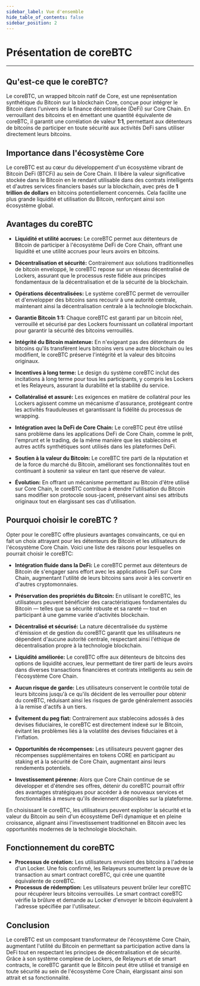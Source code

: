 ```yaml
---
sidebar_label: Vue d'ensemble
hide_table_of_contents: false
sidebar_position: 2
---
```


# Présentation de coreBTC

---

## Qu'est-ce que le coreBTC?

Le coreBTC, un wrapped bitcoin natif de Core, est une représentation synthétique du Bitcoin sur la blockchain Core, conçue pour intégrer le Bitcoin dans l'univers de la finance décentralisée (DeFi) sur Core Chain. En verrouillant des bitcoins et en émettant une quantité équivalente de coreBTC, il garantit une corrélation de valeur **1:1**, permettant aux détenteurs de bitcoins de participer en toute sécurité aux activités DeFi sans utiliser directement leurs bitcoins.

## Importance dans l'écosystème Core

Le coreBTC est au cœur du développement d'un écosystème vibrant de Bitcoin DeFi (BTCFi) au sein de Core Chain. Il libère la valeur significative stockée dans le Bitcoin en le rendant utilisable dans des contrats intelligents et d'autres services financiers basés sur la blockchain, avec près de **1 trillion de dollars** en bitcoins potentiellement concernés. Cela facilite une plus grande liquidité et utilisation du Bitcoin, renforçant ainsi son écosystème global.

## Avantages du coreBTC

- **Liquidité et utilité accrues:** Le coreBTC permet aux détenteurs de Bitcoin de participer à l'écosystème DeFi de Core Chain, offrant une liquidité et une utilité accrues pour leurs avoirs en bitcoins.

- **Décentralisation et sécurité:** Contrairement aux solutions traditionnelles de bitcoin enveloppé, le coreBTC repose sur un réseau décentralisé de Lockers, assurant que le processus reste fidèle aux principes fondamentaux de la décentralisation et de la sécurité de la blockchain.

- **Opérations décentralisées:** Le système coreBTC permet de verrouiller et d'envelopper des bitcoins sans recourir à une autorité centrale, maintenant ainsi la décentralisation centrale à la technologie blockchain.

- **Garantie Bitcoin 1:1:** Chaque coreBTC est garanti par un bitcoin réel, verrouillé et sécurisé par des Lockers fournissant un collatéral important pour garantir la sécurité des bitcoins verrouillés.

- **Intégrité du Bitcoin maintenue:** En n'exigeant pas des détenteurs de bitcoins qu'ils transfèrent leurs bitcoins vers une autre blockchain ou les modifient, le coreBTC préserve l'intégrité et la valeur des bitcoins originaux.

- **Incentives à long terme:** Le design du système coreBTC inclut des incitations à long terme pour tous les participants, y compris les Lockers et les Relayeurs, assurant la durabilité et la stabilité du service.

- **Collatéralisé et assuré:** Les exigences en matière de collatéral pour les Lockers agissent comme un mécanisme d'assurance, protégeant contre les activités frauduleuses et garantissant la fidélité du processus de wrapping.

- **Intégration avec la DeFi de Core Chain:** Le coreBTC peut être utilisé sans problème dans les applications DeFi de Core Chain, comme le prêt, l'emprunt et le trading, de la même manière que les stablecoins et autres actifs synthétiques sont utilisés dans les plateformes DeFi.

- **Soutien à la valeur du Bitcoin:** Le coreBTC tire parti de la réputation et de la force du marché du Bitcoin, améliorant ses fonctionnalités tout en continuant à soutenir sa valeur en tant que réserve de valeur.

- **Évolution:** En offrant un mécanisme permettant au Bitcoin d'être utilisé sur Core Chain, le coreBTC contribue à étendre l'utilisation du Bitcoin sans modifier son protocole sous-jacent, préservant ainsi ses attributs originaux tout en élargissant ses cas d'utilisation.

## Pourquoi choisir le coreBTC ?

Opter pour le coreBTC offre plusieurs avantages convaincants, ce qui en fait un choix attrayant pour les détenteurs de Bitcoin et les utilisateurs de l'écosystème Core Chain. Voici une liste des raisons pour lesquelles on pourrait choisir le coreBTC:

- **Intégration fluide dans la DeFi:** Le coreBTC permet aux détenteurs de Bitcoin de s'engager sans effort avec les applications DeFi sur Core Chain, augmentant l'utilité de leurs bitcoins sans avoir à les convertir en d'autres cryptomonnaies.

- **Préservation des propriétés du Bitcoin:** En utilisant le coreBTC, les utilisateurs peuvent bénéficier des caractéristiques fondamentales du Bitcoin — telles que sa sécurité robuste et sa rareté — tout en participant à une gamme variée d'activités blockchain.

- **Décentralisé et sécurisé:** La nature décentralisée du système d'émission et de gestion du coreBTC garantit que les utilisateurs ne dépendent d'aucune autorité centrale, respectant ainsi l'éthique de décentralisation propre à la technologie blockchain.

- **Liquidité améliorée:** Le coreBTC offre aux détenteurs de bitcoins des options de liquidité accrues, leur permettant de tirer parti de leurs avoirs dans diverses transactions financières et contrats intelligents au sein de l'écosystème Core Chain.

- **Aucun risque de garde:** Les utilisateurs conservent le contrôle total de leurs bitcoins jusqu'à ce qu'ils décident de les verrouiller pour obtenir du coreBTC, réduisant ainsi les risques de garde généralement associés à la remise d'actifs à un tiers.

- **Évitement du peg fiat:** Contrairement aux stablecoins adossés à des devises fiduciaires, le coreBTC est directement indexé sur le Bitcoin, évitant les problèmes liés à la volatilité des devises fiduciaires et à l'inflation.

- **Opportunités de récompenses:** Les utilisateurs peuvent gagner des récompenses supplémentaires en tokens CORE en participant au staking et à la sécurité de Core Chain, augmentant ainsi leurs rendements potentiels.

- **Investissement pérenne:** Alors que Core Chain continue de se développer et d'étendre ses offres, détenir du coreBTC pourrait offrir des avantages stratégiques pour accéder à de nouveaux services et fonctionnalités à mesure qu'ils deviennent disponibles sur la plateforme.

En choisissant le coreBTC, les utilisateurs peuvent exploiter la sécurité et la valeur du Bitcoin au sein d'un écosystème DeFi dynamique et en pleine croissance, alignant ainsi l'investissement traditionnel en Bitcoin avec les opportunités modernes de la technologie blockchain.

## Fonctionnement du coreBTC

- **Processus de création:** Les utilisateurs envoient des bitcoins à l'adresse d'un Locker. Une fois confirmé, les Relayeurs soumettent la preuve de la transaction au smart contract coreBTC, qui crée une quantité équivalente de coreBTC.
- **Processus de rédemption:** Les utilisateurs peuvent brûler leur coreBTC pour récupérer leurs bitcoins verrouillés. Le smart contract coreBTC vérifie la brûlure et demande au Locker d'envoyer le bitcoin équivalent à l'adresse spécifiée par l'utilisateur.

## Conclusion

Le coreBTC est un composant transformateur de l'écosystème Core Chain, augmentant l'utilité du Bitcoin en permettant sa participation active dans la DeFi tout en respectant les principes de décentralisation et de sécurité. Grâce à son système complexe de Lockers, de Relayeurs et de smart contracts, le coreBTC garantit que le Bitcoin peut être utilisé et transigé en toute sécurité au sein de l'écosystème Core Chain, élargissant ainsi son attrait et sa fonctionnalité.
